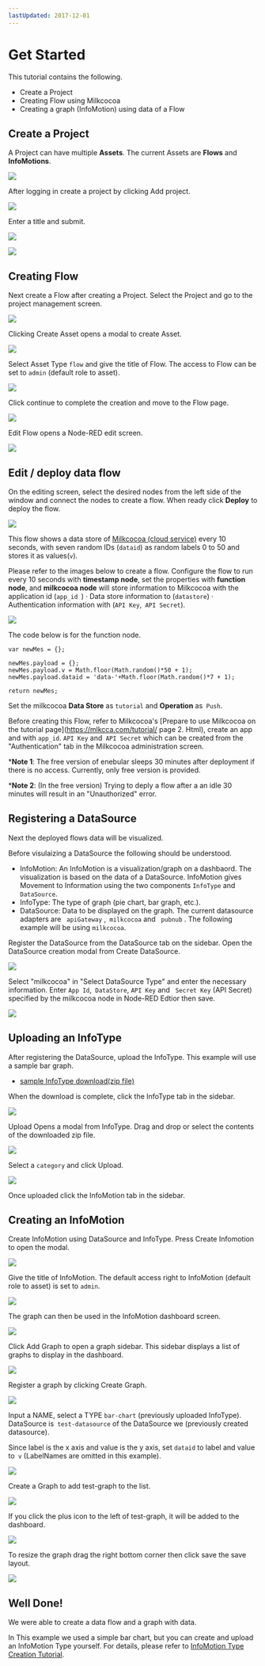```yaml
---
lastUpdated: 2017-12-01
---
```


# Get Started

This tutorial contains the following. 

- Create a Project
- Creating Flow using Milkcocoa
- Creating a graph (InfoMotion) using data of a Flow

## Create a Project

A Project can have multiple **Assets**.
The current Assets are **Flows** and **InfoMotions**.

![](/_asset/images/enebular-developers-aboutproject.png) 

After logging in create a project by clicking Add project. 

![](/_asset/images/enebular-developers-createproject.png)

Enter a title and submit. 

![](/_asset/images/enebular-developers-createprojectmodal.png)

![](/_asset/images/enebular-developers-projects.png)

## Creating Flow 

Next create a Flow after creating a Project. Select the Project and go to the project management screen. 

![](/_asset/images/enebular-developers-projectdashboard.png) 

Clicking Create Asset opens a modal to create Asset. 

![](/_asset/images/enebular-developers-createassetmodalbefore.png)

Select Asset Type `flow` and give the title of Flow. The access to Flow can be set to `admin` (default role to asset).

![](/_asset/images/enebular-developers-createassetmodal.png) 

Click continue to complete the creation and move to the Flow page. 

![](/_asset/images/enebular-developers-flowdashboard.png) 

Edit Flow opens a Node-RED edit screen. 

![](/_asset/images/enebular-developers-nodered-before.png) 

## Edit / deploy data flow 

On the editing screen, 
select the desired nodes from the left side of the window 
and connect the nodes to create a flow. 
When ready click **Deploy** to deploy the flow. 

![](https://i.gyazo.com/2dd11f23a605ec41b73d413176d206c2.png) 

This flow shows a data store of [Milkcocoa (cloud service)](//mlkcca.com)  every 10 seconds, with seven random IDs (`dataid`) as random labels 0 to 50 and stores it as values ​​(`v`). 

Please refer to the images below to create a flow. 
Configure the flow to run every 10 seconds with **timestamp node**, set the properties with **function node**, and **milkcocoa node** will store information to Milkcocoa with the application id (`app_id `) · Data store information to (`datastore`) · Authentication information with (`API Key`,` API Secret`). 

![](/_asset/images/enebular-developers-milkcocoaflow.png) 

The code below is for the function node. 

```
var newMes = {};

newMes.payload = {};
newMes.payload.v = Math.floor(Math.random()*50 + 1);
newMes.payload.dataid = 'data-'+Math.floor(Math.random()*7 + 1);

return newMes;
```

Set the milkcocoa **Data Store** as `tutorial` and **Operation** as` Push`. 

Before creating this Flow, refer to Milkcocoa's [Prepare to use Milkcocoa on the tutorial page](https://mlkcca.com/tutorial/ page 2. Html), create an app and with `app_id`. `API Key` and` API Secret` which can be created from the "Authentication" tab in the Milkcocoa administration screen. 

***Note 1**: The free version of enebular sleeps 30 minutes after deployment if there is no access. Currently, only free version is provided. 

***Note 2**: (In the free version) Trying to deply a flow after a an idle 30 minutes will result in an "Unauthorized" error. 

## Registering a DataSource 

Next the deployed flows data will be visualized. 

Before visulaizing a DataSource the following should be understood. 

* InfoMotion: 
An InfoMotion is a visualization/graph on a dashbaord. 
The visualization is based on the data of a DataSource. 
InfoMotion gives Movement to Information using the two components `InfoType` and `DataSource`.
* InfoType: The type of graph (pie chart, bar graph, etc.). 
* DataSource: Data to be displayed on the graph. 
The current datasource adapters are ` apiGateway` ,` milkcocoa` and ` pubnub` . The following example will be using `milkcocoa`. 

Register the DataSource from the DataSource tab on the sidebar. 
Open the DataSource creation modal from Create DataSource. 

![](/_asset/images/enebular-developers-datasource.png)

Select "milkcocoa" in "Select DataSource Type" and enter the necessary information. Enter `App Id`,` DataStore`, `API Key` and ` Secret Key` (API Secret) specified by the milkcocoa node in Node-RED Edtior then save. 

![](https://i.gyazo.com/7b0b7eebebe0828e564fdcb2863a47b9.png) 

## Uploading an InfoType 

After registering the DataSource, upload the InfoType. 
This example will use a sample bar graph. 

<ul> 
  <li><a href="/_asset/sample/sample-bar-chart.zip" target="_blank">sample InfoType download(zip file)</a></li> 
</ul>

When the download is complete, click the InfoType tab in the sidebar. 

![](/_asset/images/enebular-developers-asset-infotype.png) 

Upload Opens a modal from InfoType. Drag and drop or select the contents of the downloaded zip file. 

![](https://i.gyazo.com/5b461780e0d2afe6758d87ecb7ae7801.png) 

Select a `category` and click Upload.

![](/_asset/images/enebular-developers-upload-infotype.png)

Once uploaded click the InfoMotion tab in the sidebar. 

##  Creating an InfoMotion 

Create InfoMotion using DataSource and InfoType. 
Press Create Infomotion to open the modal. 

![](/_asset/images/enebular-developers-asset-infomotion.png) 

Give the title of InfoMotion. The default access right to InfoMotion (default role to asset) is set to `admin`.

![](/_asset/images/enebular-developers-asset-infomotion-modal.png) 

The graph can then be used in the InfoMotion dashboard screen. 

![](/_asset/images/enebular-developers-infomotion-dashboard-before.png) 

Click Add Graph to open a graph sidebar. This sidebar displays a list of graphs to display in the dashboard. 

![](/_asset/images/enebular-developers-infomotion-add-graph.png)

Register a graph by clicking Create Graph.

![](/_asset/images/enebular-developers-infomotion-create-graph.png)

Input a NAME, select a TYPE `bar-chart` (previously uploaded InfoType). 
DataSource is` test-datasource` of the DataSource we (previously created datasource). 

Since label is the x axis and value is the y axis, set `dataid` to label and value to` v` (LabelNames are omitted in this example). 

![](/_asset/images/enebular-developers-infomotion-create-graph-filled.png)

Create a Graph to add test-graph to the list.

![](/_asset/images/enebular-developers-infomotion-graphs.png)

If you click the plus icon to the left of test-graph, it will be added to the dashboard.

![](/_asset/images/enebular-developers-infomotion-dashboard.png) 

To resize the graph drag the right bottom corner then click save the save layout. 

![](/_asset/images/enebular-developers-infomotion-dashboard-full.png)


## Well Done!

We were able to create a data flow and a graph with data. 

In This example we used a simple bar chart, but you can create and upload an InfoMotion Type yourself. For details, please refer to [InfoMotion Type Creation Tutorial](/developers/infomotion-type-tutorial).
